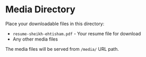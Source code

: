 # Media Directory

Place your downloadable files in this directory:

- `resume-sheikh-ehtisham.pdf` - Your resume file for download
- Any other media files

The media files will be served from `/media/` URL path.
